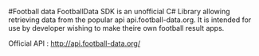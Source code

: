 #Football data
FootballData SDK is an unofficial C# Library  allowing retrieving data 
from the popular api api.football-data.org.
It is intended for use by developer wishing to make theire own football result apps.

Official API : http://api.football-data.org/
